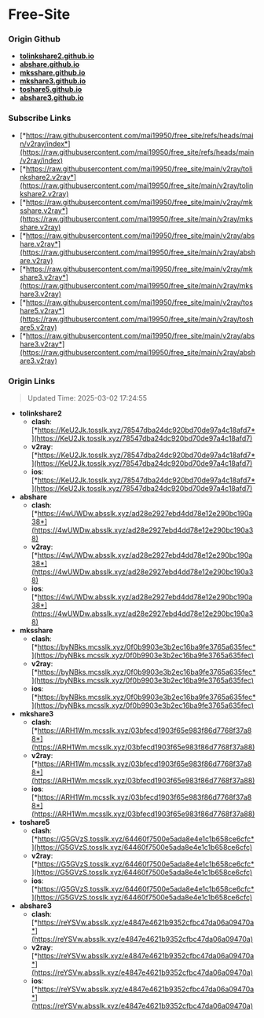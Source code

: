 # Free-Site

### Origin Github

- [**tolinkshare2.github.io**](https://github.com/tolinkshare2/tolinkshare2.github.io)
- [**abshare.github.io**](https://github.com/abshare/abshare.github.io)
- [**mksshare.github.io**](https://github.com/mksshare/mksshare.github.io)
- [**mkshare3.github.io**](https://github.com/mkshare3/mkshare3.github.io)
- [**toshare5.github.io**](https://github.com/toshare5/toshare5.github.io)
- [**abshare3.github.io**](https://github.com/abshare3/abshare3.github.io)

### Subscribe Links

- [*https://raw.githubusercontent.com/mai19950/free_site/refs/heads/main/v2ray/index*](https://raw.githubusercontent.com/mai19950/free_site/refs/heads/main/v2ray/index)
- [*https://raw.githubusercontent.com/mai19950/free_site/main/v2ray/tolinkshare2.v2ray*](https://raw.githubusercontent.com/mai19950/free_site/main/v2ray/tolinkshare2.v2ray)
- [*https://raw.githubusercontent.com/mai19950/free_site/main/v2ray/mksshare.v2ray*](https://raw.githubusercontent.com/mai19950/free_site/main/v2ray/mksshare.v2ray)
- [*https://raw.githubusercontent.com/mai19950/free_site/main/v2ray/abshare.v2ray*](https://raw.githubusercontent.com/mai19950/free_site/main/v2ray/abshare.v2ray)
- [*https://raw.githubusercontent.com/mai19950/free_site/main/v2ray/mkshare3.v2ray*](https://raw.githubusercontent.com/mai19950/free_site/main/v2ray/mkshare3.v2ray)
- [*https://raw.githubusercontent.com/mai19950/free_site/main/v2ray/toshare5.v2ray*](https://raw.githubusercontent.com/mai19950/free_site/main/v2ray/toshare5.v2ray)
- [*https://raw.githubusercontent.com/mai19950/free_site/main/v2ray/abshare3.v2ray*](https://raw.githubusercontent.com/mai19950/free_site/main/v2ray/abshare3.v2ray)

### Origin Links

> Updated Time: 2025-03-02 17:24:55

- **tolinkshare2**
  - **clash**: [*https://KeU2Jk.tosslk.xyz/78547dba24dc920bd70de97a4c18afd7*](https://KeU2Jk.tosslk.xyz/78547dba24dc920bd70de97a4c18afd7)
  - **v2ray**: [*https://KeU2Jk.tosslk.xyz/78547dba24dc920bd70de97a4c18afd7*](https://KeU2Jk.tosslk.xyz/78547dba24dc920bd70de97a4c18afd7)
  - **ios**: [*https://KeU2Jk.tosslk.xyz/78547dba24dc920bd70de97a4c18afd7*](https://KeU2Jk.tosslk.xyz/78547dba24dc920bd70de97a4c18afd7)
- **abshare**
  - **clash**: [*https://4wUWDw.absslk.xyz/ad28e2927ebd4dd78e12e290bc190a38*](https://4wUWDw.absslk.xyz/ad28e2927ebd4dd78e12e290bc190a38)
  - **v2ray**: [*https://4wUWDw.absslk.xyz/ad28e2927ebd4dd78e12e290bc190a38*](https://4wUWDw.absslk.xyz/ad28e2927ebd4dd78e12e290bc190a38)
  - **ios**: [*https://4wUWDw.absslk.xyz/ad28e2927ebd4dd78e12e290bc190a38*](https://4wUWDw.absslk.xyz/ad28e2927ebd4dd78e12e290bc190a38)
- **mksshare**
  - **clash**: [*https://byNBks.mcsslk.xyz/0f0b9903e3b2ec16ba9fe3765a635fec*](https://byNBks.mcsslk.xyz/0f0b9903e3b2ec16ba9fe3765a635fec)
  - **v2ray**: [*https://byNBks.mcsslk.xyz/0f0b9903e3b2ec16ba9fe3765a635fec*](https://byNBks.mcsslk.xyz/0f0b9903e3b2ec16ba9fe3765a635fec)
  - **ios**: [*https://byNBks.mcsslk.xyz/0f0b9903e3b2ec16ba9fe3765a635fec*](https://byNBks.mcsslk.xyz/0f0b9903e3b2ec16ba9fe3765a635fec)
- **mkshare3**
  - **clash**: [*https://ARH1Wm.mcsslk.xyz/03bfecd1903f65e983f86d7768f37a88*](https://ARH1Wm.mcsslk.xyz/03bfecd1903f65e983f86d7768f37a88)
  - **v2ray**: [*https://ARH1Wm.mcsslk.xyz/03bfecd1903f65e983f86d7768f37a88*](https://ARH1Wm.mcsslk.xyz/03bfecd1903f65e983f86d7768f37a88)
  - **ios**: [*https://ARH1Wm.mcsslk.xyz/03bfecd1903f65e983f86d7768f37a88*](https://ARH1Wm.mcsslk.xyz/03bfecd1903f65e983f86d7768f37a88)
- **toshare5**
  - **clash**: [*https://G5GVzS.tosslk.xyz/64460f7500e5ada8e4e1c1b658ce6cfc*](https://G5GVzS.tosslk.xyz/64460f7500e5ada8e4e1c1b658ce6cfc)
  - **v2ray**: [*https://G5GVzS.tosslk.xyz/64460f7500e5ada8e4e1c1b658ce6cfc*](https://G5GVzS.tosslk.xyz/64460f7500e5ada8e4e1c1b658ce6cfc)
  - **ios**: [*https://G5GVzS.tosslk.xyz/64460f7500e5ada8e4e1c1b658ce6cfc*](https://G5GVzS.tosslk.xyz/64460f7500e5ada8e4e1c1b658ce6cfc)
- **abshare3**
  - **clash**: [*https://reYSVw.absslk.xyz/e4847e4621b9352cfbc47da06a09470a*](https://reYSVw.absslk.xyz/e4847e4621b9352cfbc47da06a09470a)
  - **v2ray**: [*https://reYSVw.absslk.xyz/e4847e4621b9352cfbc47da06a09470a*](https://reYSVw.absslk.xyz/e4847e4621b9352cfbc47da06a09470a)
  - **ios**: [*https://reYSVw.absslk.xyz/e4847e4621b9352cfbc47da06a09470a*](https://reYSVw.absslk.xyz/e4847e4621b9352cfbc47da06a09470a)
